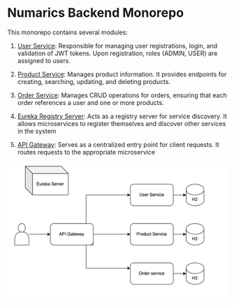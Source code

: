 # Numarics Backend Monorepo

This monorepo contains several modules:

1. [User Service](user-service/README.md): Responsible for managing user registrations, login, and validation of JWT tokens. Upon registration, roles (ADMIN, USER) are assigned to users.

2. [Product Service](product-service/README.md): Manages product information. It provides endpoints for creating, searching, updating, and deleting products.

3. [Order Service](order-service/README.md): Manages CRUD operations for orders, ensuring that each order references a user and one or more products.

4. [Eureka Registry Server](eureka-server/README.md): Acts as a registry server for service discovery. It allows microservices to register themselves and discover other services in the system

5. [API Gateway](api-gateway/README.md): Serves as a centralized entry point for client requests. It routes requests to the appropriate microservice

![Architecture Diagram](Diagram.png)
